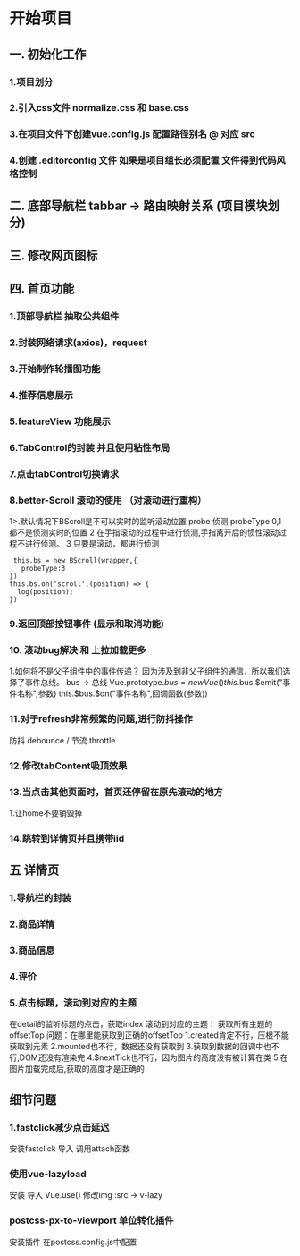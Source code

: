 # 开始项目

## 一. 初始化工作

### 1.项目划分

### 2.引入css文件  normalize.css 和 base.css

### 3.在项目文件下创建vue.config.js 配置路径别名  @ 对应 src

### 4.创建 .editorconfig 文件 如果是项目组长必须配置  文件得到代码风格控制

## 二. 底部导航栏 tabbar -> 路由映射关系 (项目模块划分)

## 三. 修改网页图标

## 四. 首页功能

### 1.顶部导航栏 抽取公共组件

### 2.封装网络请求(axios)，request

### 3.开始制作轮播图功能

### 4.推荐信息展示

### 5.featureView 功能展示

### 6.TabControl的封装 并且使用粘性布局

### 7.点击tabControl切换请求

### 8.better-Scroll 滚动的使用  （对滚动进行重构）

1>.默认情况下BScroll是不可以实时的监听滚动位置
probe 侦测
probeType
0,1 都不是侦测实时的位置
 2  在手指滚动的过程中进行侦测,手指离开后的惯性滚动过程不进行侦测。
 3  只要是滚动，都进行侦测

     this.bs = new BScroll(wrapper,{
       probeType:3
    })
    this.bs.on('scroll',(position) => {
      log(position);
    })

### 9.返回顶部按钮事件 (显示和取消功能)

### 10.  滚动bug解决 和 上拉加载更多

1.如何将不是父子组件中的事件传递？
 因为涉及到非父子组件的通信，所以我们选择了事件总线。
  bus -> 总线
  Vue.prototype.$bus = new Vue()
  this.$bus.$emit("事件名称",参数)
  this.$bus.$on("事件名称",回调函数(参数))

### 11.对于refresh非常频繁的问题,进行防抖操作

  防抖 debounce / 节流 throttle

### 12.修改tabContent吸顶效果

### 13.当点击其他页面时，首页还停留在原先滚动的地方

1.让home不要销毁掉

### 14.跳转到详情页并且携带iid

## 五 详情页

### 1.导航栏的封装

### 2.商品详情

### 3.商品信息

### 4.评价

### 5.点击标题，滚动到对应的主题

在detail的监听标题的点击，获取index
滚动到对应的主题：
  获取所有主题的offsetTop
  问题：在哪里能获取到正确的offsetTop
  1.created肯定不行，压根不能获取到元素
  2.mounted也不行，数据还没有获取到
  3.获取到数据的回调中也不行,DOM还没有渲染完
  4.$nextTick也不行，因为图片的高度没有被计算在类
  5.在图片加载完成后,获取的高度才是正确的

## 细节问题

### 1.fastclick减少点击延迟

安装fastclick
导入
调用attach函数

### 使用vue-lazyload

安装
导入
Vue.use()
修改img :src -> v-lazy

### postcss-px-to-viewport 单位转化插件

安装插件
在postcss.config.js中配置
